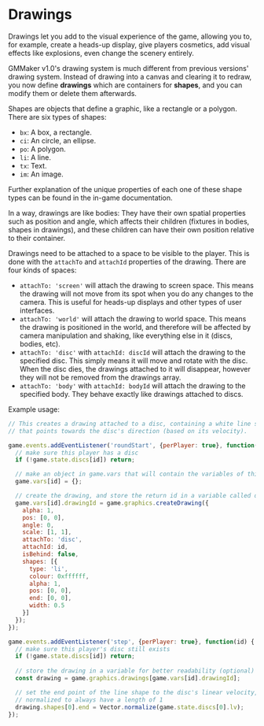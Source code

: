 # Drawings

Drawings let you add to the visual experience of the game, allowing you to, for example, create a heads-up display, give players cosmetics, add visual effects like explosions, even change the scenery entirely.

GMMaker v1.0's drawing system is much different from previous versions' drawing system. Instead of drawing into a canvas and clearing it to redraw, you now define **drawings** which are containers for **shapes**, and you can modify them or delete them afterwards.

Shapes are objects that define a graphic, like a rectangle or a polygon. There are six types of shapes:

- `bx`: A box, a rectangle.
- `ci`: An circle, an ellipse.
- `po`: A polygon.
- `li`: A line.
- `tx`: Text.
- `im`: An image.

Further explanation of the unique properties of each one of these shape types can be found in the in-game documentation.

In a way, drawings are like bodies: They have their own spatial properties such as position and angle, which affects their children (fixtures in bodies, shapes in drawings), and these children can have their own position relative to their container.

Drawings need to be attached to a space to be visible to the player. This is done with the `attachTo` and `attachId` properties of the drawing. There are four kinds of spaces:

- `attachTo: 'screen'` will attach the drawing to screen space. This means the drawing will not move from its spot when you do any changes to the camera. This is useful for heads-up displays and other types of user interfaces.
- `attachTo: 'world'` will attach the drawing to world space. This means the drawing is positioned in the world, and therefore will be affected by camera manipulation and shaking, like everything else in it (discs, bodies, etc).
- `attachTo: 'disc'` with `attachId: discId` will attach the drawing to the specified disc. This simply means it will move and rotate with the disc. When the disc dies, the drawings attached to it will disappear, however they will not be removed from the drawings array.
- `attachTo: 'body'` with `attachId: bodyId` will attach the drawing to the specified body. They behave exactly like drawings attached to discs.

Example usage:

```js
// This creates a drawing attached to a disc, containing a white line shape
// that points towards the disc's direction (based on its velocity).

game.events.addEventListener('roundStart', {perPlayer: true}, function(id) {
  // make sure this player has a disc
  if (!game.state.discs[id]) return;

  // make an object in game.vars that will contain the variables of this specific player
  game.vars[id] = {};

  // create the drawing, and store the return id in a variable called drawingId
  game.vars[id].drawingId = game.graphics.createDrawing({
    alpha: 1,
    pos: [0, 0],
    angle: 0,
    scale: [1, 1],
    attachTo: 'disc',
    attachId: id,
    isBehind: false,
    shapes: [{
      type: 'li',
      colour: 0xffffff,
      alpha: 1,
      pos: [0, 0],
      end: [0, 0],
      width: 0.5
    }]
  });
});

game.events.addEventListener('step', {perPlayer: true}, function(id) {
  // make sure this player's disc still exists
  if (!game.state.discs[id]) return;
  
  // store the drawing in a variable for better readability (optional)
  const drawing = game.graphics.drawings[game.vars[id].drawingId];

  // set the end point of the line shape to the disc's linear velocity,
  // normalized to always have a length of 1
  drawing.shapes[0].end = Vector.normalize(game.state.discs[0].lv);
});
```